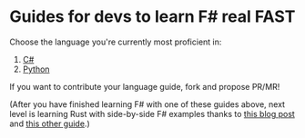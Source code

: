 # Guides for devs to learn F# real FAST

Choose the language you're currently most proficient in:

1. [C#](csharp2fsharp.md)
2. [Python](python2fsharp.md)

If you want to contribute your language guide, fork and propose PR/MR!

(After you have finished learning F# with one of these guides above, next level is learning Rust with side-by-side F# examples thanks to [this blog post](https://jkone27-3876.medium.com/f-is-the-net-rust-62f71f8dae41) and [this other guide](https://github.com/Dhghomon/rust-fsharp).)
